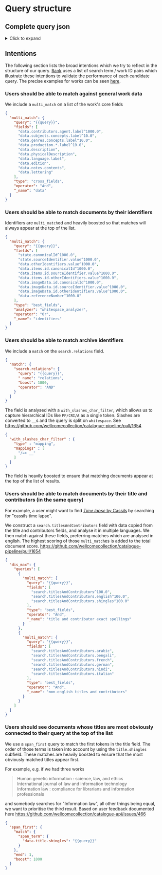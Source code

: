 # Query structure

## Complete query json

<details>
<summary>Click to expand</summary>

```json
{
  "bool": {
    "should": [
      {
        "span_first": {
          "match": {
            "span_term": {
              "data.title.shingles": "{{query}}"
            }
          },
          "end": 1,
          "boost": 1000
        }
      },
      {
        "multi_match": {
          "query": "{{query}}",
          "fields": [
            "state.canonicalId^1000.0",
            "state.sourceIdentifier.value^1000.0",
            "data.otherIdentifiers.value^1000.0",
            "data.items.id.canonicalId^1000.0",
            "data.items.id.sourceIdentifier.value^1000.0",
            "data.items.id.otherIdentifiers.value^1000.0",
            "data.imageData.id.canonicalId^1000.0",
            "data.imageData.id.sourceIdentifier.value^1000.0",
            "data.imageData.id.otherIdentifiers.value^1000.0",
            "data.referenceNumber^1000.0"
          ],
          "type": "best_fields",
          "analyzer": "whitespace_analyzer",
          "operator": "Or",
          "_name": "identifiers"
        }
      },
      {
        "dis_max": {
          "queries": [
            {
              "multi_match": {
                "query": "{{query}}",
                "fields": [
                  "search.titlesAndContributors^100.0",
                  "search.titlesAndContributors.english^100.0",
                  "search.titlesAndContributors.shingles^100.0"
                ],
                "type": "best_fields",
                "operator": "And",
                "_name": "title and contributor exact spellings"
              }
            },
            {
              "multi_match": {
                "query": "{{query}}",
                "fields": [
                  "search.titlesAndContributors.arabic",
                  "search.titlesAndContributors.bengali",
                  "search.titlesAndContributors.french",
                  "search.titlesAndContributors.german",
                  "search.titlesAndContributors.hindi",
                  "search.titlesAndContributors.italian"
                ],
                "type": "best_fields",
                "operator": "And",
                "_name": "non-english titles and contributors"
              }
            }
          ]
        }
      },

      {
        "multi_match": {
          "query": "{{query}}",
          "fields": [
            "data.contributors.agent.label^1000.0",
            "data.subjects.concepts.label^10.0",
            "data.genres.concepts.label^10.0",
            "data.production.*.label^10.0",
            "data.description",
            "data.physicalDescription",
            "data.language.label",
            "data.edition",
            "data.notes.contents",
            "data.lettering"
          ],
          "type": "cross_fields",
          "operator": "And",
          "_name": "data"
        }
      }
    ],
    "filter": [
      {
        "term": {
          "type": {
            "value": "Visible"
          }
        }
      }
    ],
    "minimum_should_match": "1"
  }
}
```

</details>

## Intentions

The following section lists the broad intentions which we try to reflect in the structure of our query. [Rank](../../../rank/) uses a list of search term / work ID pairs which illustrate these intentions to validate the performance of each candidate query. The precise examples for works can be seen [here](../../../rank/data/tests/works.ts).

### Users should be able to match against general work data

We include a `multi_match` on a list of the work's core fields

```json
{
  "multi_match": {
    "query": "{{query}}",
    "fields": [
      "data.contributors.agent.label^1000.0",
      "data.subjects.concepts.label^10.0",
      "data.genres.concepts.label^10.0",
      "data.production.*.label^10.0",
      "data.description",
      "data.physicalDescription",
      "data.language.label",
      "data.edition",
      "data.notes.contents",
      "data.lettering"
    ],
    "type": "cross_fields",
    "operator": "And",
    "_name": "data"
  }
}
```

### Users should be able to match documents by their identifiers

Identifiers are `multi_match`ed and heavily boosted so that matches will always appear at the top of the list.

```json
{
  "multi_match": {
    "query": "{{query}}",
    "fields": [
      "state.canonicalId^1000.0",
      "state.sourceIdentifier.value^1000.0",
      "data.otherIdentifiers.value^1000.0",
      "data.items.id.canonicalId^1000.0",
      "data.items.id.sourceIdentifier.value^1000.0",
      "data.items.id.otherIdentifiers.value^1000.0",
      "data.imageData.id.canonicalId^1000.0",
      "data.imageData.id.sourceIdentifier.value^1000.0",
      "data.imageData.id.otherIdentifiers.value^1000.0",
      "data.referenceNumber^1000.0"
    ],
    "type": "best_fields",
    "analyzer": "whitespace_analyzer",
    "operator": "Or",
    "_name": "identifiers"
  }
}
```

### Users should be able to match archive identifiers

We include a `match` on the `search.relations` field.

```json
{
  "match": {
    "search.relations": {
      "query": "{{query}}",
      "_name": "relations",
      "boost": 1000,
      "operator": "AND"
    }
  }
}
```

The field is analysed with a `with_slashes_char_filter`, which allows us to capture hierarchical IDs like `PP/CRI/A` as a single token. Slashes are converted to `__`s and the query is split on `whitespace`. See <https://github.com/wellcomecollection/catalogue-pipeline/pull/1654>

```json
{
  "with_slashes_char_filter" : {
    "type" : "mapping",
    "mappings" : [
      "/=> __"
    ]
  }
}
```

The field is heavily boosted to ensure that matching documents appear at the top of the list of results.

### Users should be able to match documents by their title and contributors (in the same query)

For example, a user might want to find [_Time lapse_ by Cassils](https://wellcomecollection.org/works/ftqy78zj) by searching for "cassils time lapse".

We construct a `search.titlesAndContributors` field with data copied from the title and contributors fields, and analyse it in multiple languages. We then match against these fields, preferring matches which are analysed in english. The highest scoring of those `multi_match`es is added to the total document score. <https://github.com/wellcomecollection/catalogue-pipeline/pull/1654>

```json
{
  "dis_max": {
    "queries": [
      {
        "multi_match": {
          "query": "{{query}}",
          "fields": [
            "search.titlesAndContributors^100.0",
            "search.titlesAndContributors.english^100.0",
            "search.titlesAndContributors.shingles^100.0"
          ],
          "type": "best_fields",
          "operator": "And",
          "_name": "title and contributor exact spellings"
        }
      },
      {
        "multi_match": {
          "query": "{{query}}",
          "fields": [
            "search.titlesAndContributors.arabic",
            "search.titlesAndContributors.bengali",
            "search.titlesAndContributors.french",
            "search.titlesAndContributors.german",
            "search.titlesAndContributors.hindi",
            "search.titlesAndContributors.italian"
          ],
          "type": "best_fields",
          "operator": "And",
          "_name": "non-english titles and contributors"
        }
      }
    ]
  }
}
```

### Users should see documents whose titles are most obviously connected to their query at the top of the list

We use a `span_first` query to match the first tokens in the title field. The order of those terms is taken into account by using the `title.shingles` subfield. These matches are heavily boosted to ensure that the most obviously matched titles appear first.

For example, e.g. if we had three works

> Human genetic information : science, law, and ethics  
> International journal of law and information technology  
> Information law : compliance for librarians and information professionals  

and somebody searches for "Information law", all other things being equal,
we want to prioritise the third result. Based on user feedback documented here <https://github.com/wellcomecollection/catalogue-api/issues/466>

```json
{
  "span_first": {
    "match": {
      "span_term": {
        "data.title.shingles": "{{query}}"
      }
    },
    "end": 1,
    "boost": 1000
  }
}
```
